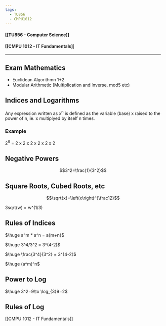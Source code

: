 ```yaml
---
tags:
  - TU856
  - CMPU1012
---
```

#### [[TU856 - Computer Science]]
#### [[CMPU 1012 - IT Fundamentals]]

---

## Exam Mathematics
- Euclidean Algorithmn 1+2
- Modular Arithmetic (Multiplication and Inverse, mod5 etc)

## Indices and Logarithms
Any expression written as x<sup>n</sup> is defined as the variable (base) x raised to the power of n, ie. x multiplyed by itself n times.
### Example 
2<sup>6</sup> = 2 x 2 x 2 x 2 x 2 x 2 

## Negative Powers
$$3^2=\frac{1}{3^2}$$

## Square Roots, Cubed Roots, etc
$$\sqrt{x}=\left(x\right)^{\frac12}$$

3sqrt(w) = w^(1/3)

## Rules of Indices
$\huge a^m * a^n = a{m+n}$

$\huge 3^4/3^2 = 3^(4-2)$

$\huge \frac{3^4}{3^2} = 3^{4-2}$

$\huge (a^m)^n$

## Power to Log
$\huge 3^2=9\to \log_{3}9=2$

## Rules of Log



[[CMPU 1012 - IT Fundamentals]]
